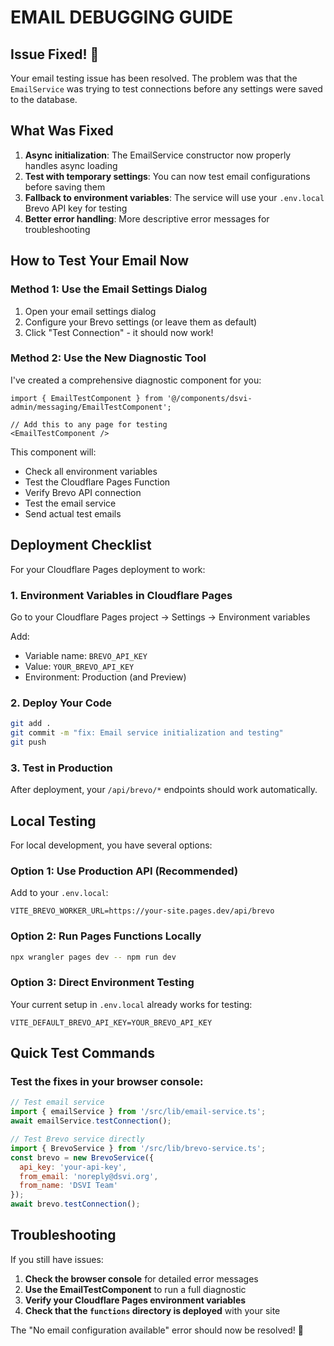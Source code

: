 # EMAIL DEBUGGING GUIDE

## Issue Fixed! 🎉

Your email testing issue has been resolved. The problem was that the `EmailService` was trying to test connections before any settings were saved to the database.

## What Was Fixed

1. **Async initialization**: The EmailService constructor now properly handles async loading
2. **Test with temporary settings**: You can now test email configurations before saving them
3. **Fallback to environment variables**: The service will use your `.env.local` Brevo API key for testing
4. **Better error handling**: More descriptive error messages for troubleshooting

## How to Test Your Email Now

### Method 1: Use the Email Settings Dialog
1. Open your email settings dialog
2. Configure your Brevo settings (or leave them as default)
3. Click "Test Connection" - it should now work!

### Method 2: Use the New Diagnostic Tool
I've created a comprehensive diagnostic component for you:

```tsx
import { EmailTestComponent } from '@/components/dsvi-admin/messaging/EmailTestComponent';

// Add this to any page for testing
<EmailTestComponent />
```

This component will:
- Check all environment variables
- Test the Cloudflare Pages Function
- Verify Brevo API connection
- Test the email service
- Send actual test emails

## Deployment Checklist

For your Cloudflare Pages deployment to work:

### 1. Environment Variables in Cloudflare Pages
Go to your Cloudflare Pages project → Settings → Environment variables

Add:
- Variable name: `BREVO_API_KEY`
- Value: `YOUR_BREVO_API_KEY`
- Environment: Production (and Preview)

### 2. Deploy Your Code
```bash
git add .
git commit -m "fix: Email service initialization and testing"
git push
```

### 3. Test in Production
After deployment, your `/api/brevo/*` endpoints should work automatically.

## Local Testing

For local development, you have several options:

### Option 1: Use Production API (Recommended)
Add to your `.env.local`:
```
VITE_BREVO_WORKER_URL=https://your-site.pages.dev/api/brevo
```

### Option 2: Run Pages Functions Locally
```bash
npx wrangler pages dev -- npm run dev
```

### Option 3: Direct Environment Testing
Your current setup in `.env.local` already works for testing:
```
VITE_DEFAULT_BREVO_API_KEY=YOUR_BREVO_API_KEY
```

## Quick Test Commands

### Test the fixes in your browser console:
```javascript
// Test email service
import { emailService } from '/src/lib/email-service.ts';
await emailService.testConnection();

// Test Brevo service directly
import { BrevoService } from '/src/lib/brevo-service.ts';
const brevo = new BrevoService({
  api_key: 'your-api-key',
  from_email: 'noreply@dsvi.org',
  from_name: 'DSVI Team'
});
await brevo.testConnection();
```

## Troubleshooting

If you still have issues:

1. **Check the browser console** for detailed error messages
2. **Use the EmailTestComponent** to run a full diagnostic
3. **Verify your Cloudflare Pages environment variables**
4. **Check that the `functions` directory is deployed** with your site

The "No email configuration available" error should now be resolved! 🚀

